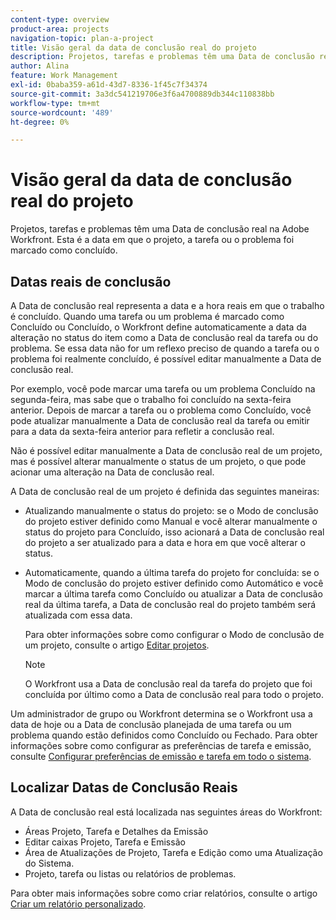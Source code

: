```yaml
---
content-type: overview
product-area: projects
navigation-topic: plan-a-project
title: Visão geral da data de conclusão real do projeto
description: Projetos, tarefas e problemas têm uma Data de conclusão real na Adobe Workfront. Esta é a data em que o projeto, a tarefa ou o problema foi marcado como concluído.
author: Alina
feature: Work Management
exl-id: 0baba359-a61d-43d7-8336-1f45c7f34374
source-git-commit: 3a3dc541219706e3f6a4700889db344c110838bb
workflow-type: tm+mt
source-wordcount: '489'
ht-degree: 0%

---
```


# Visão geral da data de conclusão real do projeto

Projetos, tarefas e problemas têm uma Data de conclusão real na Adobe Workfront. Esta é a data em que o projeto, a tarefa ou o problema foi marcado como concluído.

## Datas reais de conclusão

A Data de conclusão real representa a data e a hora reais em que o trabalho é concluído. Quando uma tarefa ou um problema é marcado como Concluído ou Concluído, o Workfront define automaticamente a data da alteração no status do item como a Data de conclusão real da tarefa ou do problema. Se essa data não for um reflexo preciso de quando a tarefa ou o problema foi realmente concluído, é possível editar manualmente a Data de conclusão real.

Por exemplo, você pode marcar uma tarefa ou um problema Concluído na segunda-feira, mas sabe que o trabalho foi concluído na sexta-feira anterior. Depois de marcar a tarefa ou o problema como Concluído, você pode atualizar manualmente a Data de conclusão real da tarefa ou emitir para a data da sexta-feira anterior para refletir a conclusão real.

Não é possível editar manualmente a Data de conclusão real de um projeto, mas é possível alterar manualmente o status de um projeto, o que pode acionar uma alteração na Data de conclusão real.

A Data de conclusão real de um projeto é definida das seguintes maneiras:

* Atualizando manualmente o status do projeto: se o Modo de conclusão do projeto estiver definido como Manual e você alterar manualmente o status do projeto para Concluído, isso acionará a Data de conclusão real do projeto a ser atualizado para a data e hora em que você alterar o status.
* Automaticamente, quando a última tarefa do projeto for concluída: se o Modo de conclusão do projeto estiver definido como Automático e você marcar a última tarefa como Concluído ou atualizar a Data de conclusão real da última tarefa, a Data de conclusão real do projeto também será atualizada com essa data.

   Para obter informações sobre como configurar o Modo de conclusão de um projeto, consulte o artigo [Editar projetos](../../../manage-work/projects/manage-projects/edit-projects.md).

   >[!NOTE]
   >
   >O Workfront usa a Data de conclusão real da tarefa do projeto que foi concluída por último como a Data de conclusão real para todo o projeto.

Um administrador de grupo ou Workfront determina se o Workfront usa a data de hoje ou a Data de conclusão planejada de uma tarefa ou um problema quando estão definidos como Concluído ou Fechado. Para obter informações sobre como configurar as preferências de tarefa e emissão, consulte [Configurar preferências de emissão e tarefa em todo o sistema](../../../administration-and-setup/set-up-workfront/configure-system-defaults/set-task-issue-preferences.md).

<!--this statement is confusing, not sure what it is referring to, so I am drafting this for now: The value for the Actual Completion Date is always what is considered the current date and time.-->



## Localizar Datas de Conclusão Reais

A Data de conclusão real está localizada nas seguintes áreas do Workfront:

* Áreas Projeto, Tarefa e Detalhes da Emissão
* Editar caixas Projeto, Tarefa e Emissão
* Área de Atualizações de Projeto, Tarefa e Edição como uma Atualização do Sistema.
* Projeto, tarefa ou listas ou relatórios de problemas.

Para obter mais informações sobre como criar relatórios, consulte o artigo [Criar um relatório personalizado](../../../reports-and-dashboards/reports/creating-and-managing-reports/create-custom-report.md).
